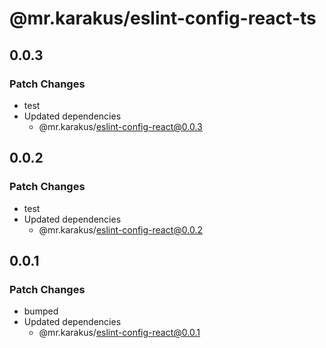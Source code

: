 # @mr.karakus/eslint-config-react-ts

## 0.0.3

### Patch Changes

- test
- Updated dependencies
  - @mr.karakus/eslint-config-react@0.0.3

## 0.0.2

### Patch Changes

- test
- Updated dependencies
  - @mr.karakus/eslint-config-react@0.0.2

## 0.0.1

### Patch Changes

- bumped
- Updated dependencies
  - @mr.karakus/eslint-config-react@0.0.1
